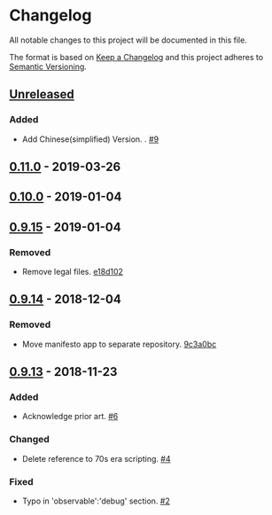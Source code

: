 # Changelog

All notable changes to this project will be documented in this file.

The format is based on [Keep a Changelog](http://keepachangelog.com/)
and this project adheres to [Semantic Versioning](http://semver.org/).

## [Unreleased](https://github.com/sdd-manifesto/manifesto/compare/0.11.0...HEAD)

### Added

-    Add Chinese(simplified) Version. . [#9](https://github.com/sdd-manifesto/manifesto/issues/9)

## [0.11.0](https://github.com/sdd-manifesto/manifesto/compare/0.10.0...0.11.0) - 2019-03-26

## [0.10.0](https://github.com/sdd-manifesto/manifesto/compare/0.9.15...0.10.0) - 2019-01-04

## [0.9.15](https://github.com/sdd-manifesto/manifesto/compare/0.9.14...0.9.15) - 2019-01-04

### Removed

-   Remove legal files. [e18d102](https://github.com/sdd-manifesto/manifesto/commit/e18d102caa3442c2f904ee3b0e47b10456404f78)

## [0.9.14](https://github.com/sdd-manifesto/manifesto/compare/0.9.13...0.9.14) - 2018-12-04

### Removed

-   Move manifesto app to separate repository. [9c3a0bc](https://github.com/sdd-manifesto/manifesto/commit/9c3a0bcf6bb8ea205ac1042e41017266e853660f)

## [0.9.13](https://github.com/sdd-manifesto/manifesto/compare/0.9.12...0.9.13) - 2018-11-23

### Added

-   Acknowledge prior art. [#6](https://github.com/sdd-manifesto/manifesto/issues/6)

### Changed

-   Delete reference to 70s era scripting. [#4](https://github.com/sdd-manifesto/manifesto/issues/4)

### Fixed

-   Typo in 'observable':'debug' section. [#2](https://github.com/sdd-manifesto/manifesto/issues/2)
